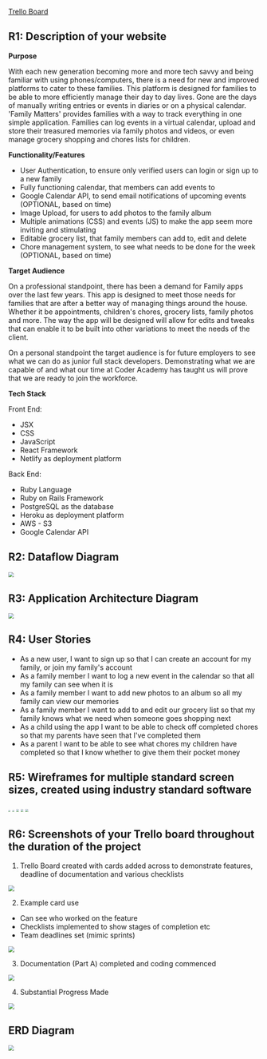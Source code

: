 [Trello Board](https://trello.com/b/7JUFHUsE/family-app-rails-react)

## R1: Description of your website

**Purpose**

With each new generation becoming more and more tech savvy and being familiar with using phones/computers, there is a need for new and improved platforms to cater to these families. This platform is designed for families to be able to more efficiently manage their day to day lives. Gone are the days of manually writing entries or events in diaries or on a physical calendar. 'Family Matters' provides families with a way to track everything in one simple application. Families can log events in a virtual calendar, upload and store their treasured memories via family photos and videos, or even manage grocery shopping and chores lists for children.

**Functionality/Features**

- User Authentication, to ensure only verified users can login or sign up to a new family
- Fully functioning calendar, that members can add events to
- Google Calendar API, to send email notifications of upcoming events (OPTIONAL, based on time)
- Image Upload, for users to add photos to the family album
- Multiple animations (CSS) and events (JS) to make the app seem more inviting and stimulating
- Editable grocery list, that family members can add to, edit and delete
- Chore management system, to see what needs to be done for the week (OPTIONAL, based on time)

**Target Audience**

On a professional standpoint, there has been a demand for Family apps over the last few years. This app is designed to meet those needs for families that are after a better way of managing things around the house. Whether it be appointments, children's chores, grocery lists, family photos and more. The way the app will be designed will allow for edits and tweaks that can enable it to be built into other variations to meet the needs of the client.

On a personal standpoint the target audience is for future employers to see what we can do as junior full stack developers. Demonstrating what we are capable of and what our time at Coder Academy has taught us will prove that we are ready to join the workforce.

**Tech Stack**

Front End:

- JSX
- CSS
- JavaScript
- React Framework
- Netlify as deployment platform

Back End:

- Ruby Language
- Ruby on Rails Framework
- PostgreSQL as the database
- Heroku as deployment platform
- AWS - S3
- Google Calendar API

## R2: Dataflow Diagram

<img src="./resources/Dataflow Diagram.png" style="zoom:67%;" />

## R3: Application Architecture Diagram

<img src="./resources/Architecture Diagram.png" style="zoom:67%;" />

## R4: User Stories

- As a new user, I want to sign up so that I can create an account for my family, or join my family's account
- As a family member I want to log a new event in the calendar so that all my family can see when it is
- As a family member I want to add new photos to an album so all my family can view our memories
- As a family member I want to add to and edit our grocery list so that my family knows what we need when someone goes shopping next
- As a child using the app I want to be able to check off completed chores so that my parents have seen that I've completed them
- As a parent I want to be able to see what chores my children have completed so that I know whether to give them their pocket money

## R5: Wireframes for multiple standard screen sizes, created using industry standard software

<img src="./resources/Wireframe1.jpg" style="zoom: 25%;" />

<img src="./resources/Wireframe2.jpg" style="zoom:25%;" />

<img src="./resources/Wireframe3.jpg" style="zoom: 33%;" />

<img src="./resources/Wireframe4.jpg" style="zoom:33%;" />

<img src="./resources/Wireframe5.jpg" style="zoom:33%;" />

## R6: Screenshots of your Trello board throughout the duration of the project

1. Trello Board created with cards added across to demonstrate features, deadline of documentation and various checklists

<img src="./resources/trello2.jpg" style="zoom:75%;" />

2. Example card use

- Can see who worked on the feature
- Checklists implemented to show stages of completion etc
- Team deadlines set (mimic sprints)

<img src="./resources/trello4.jpg" style="zoom:75%;" />

3. Documentation (Part A) completed and coding commenced

<img src="./resources/trello3.jpg" style="zoom:75%;" />

4. Substantial Progress Made

<img src="./resources/trello5.jpg" style="zoom:75%;" />

## ERD Diagram

<img src="./resources/ERD.png" style="zoom:70%;" />
